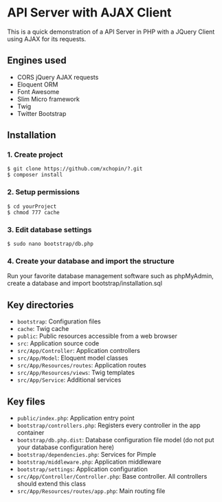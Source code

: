 # API Server with AJAX Client
This is a quick demonstration of a API Server in PHP with a JQuery Client using AJAX for its requests.

## Engines used

- CORS jQuery AJAX requests
- Eloquent ORM
- Font Awesome
- Slim Micro framework
- Twig
- Twitter Bootstrap


## Installation
### 1. Create project

```
$ git clone https://github.com/xchopin/?.git
$ composer install
```

### 2. Setup permissions
```
$ cd yourProject
$ chmod 777 cache
```

### 3. Edit database settings
```
$ sudo nano bootstrap/db.php
```

### 4. Create your database and import the structure
Run your favorite database management software such as phpMyAdmin, create a database and import bootstrap/installation.sql

## Key directories
- `bootstrap`: Configuration files
- `cache`: Twig cache
- `public`: Public resources accessible from a web browser
- `src`: Application source code
- `src/App/Controller`: Application controllers
- `src/App/Model`: Eloquent model classes
- `src/App/Resources/routes`: Application routes
- `src/App/Resources/views`: Twig templates
- `src/App/Service`: Additional services

## Key files
- `public/index.php`: Application entry point
- `bootstrap/controllers.php`: Registers every controller in the app container
- `bootstrap/db.php.dist`: Database configuration file model (do not put your database configuration here)
- `bootstrap/dependencies.php`: Services for Pimple
- `bootstrap/middleware.php`: Application middleware
- `bootstrap/settings`: Application configuration
- `src/App/Controller/Controller.php`: Base controller. All controllers should extend this class
- `src/App/Resources/routes/app.php`: Main routing file
